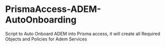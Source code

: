 # PrismaAccess-ADEM-AutoOnboarding
Script to Auto Onboard ADEM into Prisma access, it will create all Required Objects and Policies for Adem Services 
